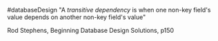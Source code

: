 #databaseDesign 
"A _transitive dependency_ is when one non-key field's value depends on another non-key field's value"

Rod Stephens, Beginning Database Design Solutions, p150